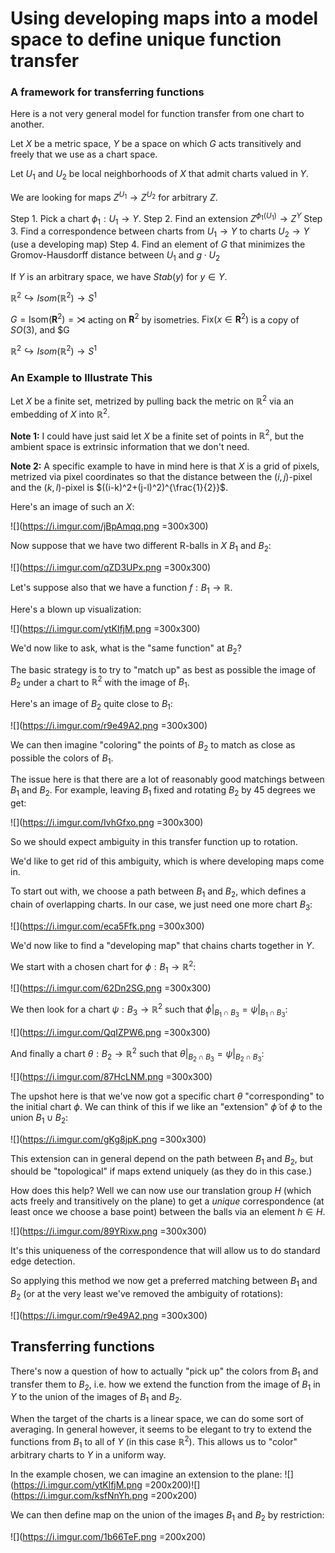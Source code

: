 # Using developing maps into a model space to define unique function transfer


### A framework for transferring functions

Here is a not very general model for function transfer from one chart to another.

Let $X$ be a metric space, $Y$ be a space on which $G$ acts transitively and freely that we use as a chart space.

Let $U_1$ and $U_2$ be local neighborhoods of $X$ that admit charts valued in $Y$.

We are looking for maps $Z^{U_1}\to Z^{U_2}$ for arbitrary $Z$.

Step 1. Pick a chart $\phi_1:U_1\to Y$.
Step 2. Find an extension $Z^{\phi_1(U_1)}\to Z^Y$
Step 3. Find a correspondence between charts from $U_1\to Y$ to charts $U_2\to Y$ (use a developing map)
Step 4. Find an element of $G$ that minimizes the Gromov-Hausdorff distance between $U_1$ and $g\cdot U_2$

If $Y$ is an arbitrary space, we have $Stab(y)$ for $y\in Y$. 

$\mathbb{R}^2\hookrightarrow Isom(\mathbb{R}^2)\to S^1$

$G = \text{Isom}(\mathbf{R}^2) = \rtimes$ acting on $\mathbf{R}^2$ by isometries. $\text{Fix}(x \in \mathbf{R}^2)$ is a copy of $SO(3)$, and $G

$\mathbb{R}^2\hookrightarrow Isom(\mathbb{R}^2)\to S^1$


### An Example to Illustrate This

Let $X$ be a finite set, metrized by pulling back the metric on $\mathbb{R}^2$ via an embedding of $X$ into $\mathbb{R}^2$. 

**Note 1:** I could have just said let $X$ be a finite set of points in $\mathbb{R}^2$, but the ambient space is extrinsic information that we don't need. 

**Note 2:** A specific example to have in mind here is that $X$ is a grid of pixels, metrized via pixel coordinates so that the distance between the $(i,j)$-pixel and the $(k,l)$-pixel is $((i-k)^2+(j-l)^2)^{\frac{1}{2}}$.


Here's an image of such an $X$:

![](https://i.imgur.com/jBpAmqq.png =300x300)

Now suppose that we have two different R-balls in $X$ $B_1$ and $B_2$:

![](https://i.imgur.com/qZD3UPx.png =300x300)


Let's suppose also that we have a function $f:B_1\to \mathbb{R}$. 

Here's a blown up visualization:

![](https://i.imgur.com/ytKlfjM.png =300x300)


We'd now like to ask, what is the "same function" at $B_2$?

The basic strategy is to try to "match up" as best as possible the image of $B_2$ under a chart to $\mathbb{R}^2$ with the image of $B_1$.

Here's an image of $B_2$ quite close to $B_1$:

![](https://i.imgur.com/r9e49A2.png =300x300)

We can then imagine "coloring" the points of $B_2$ to match as close as possible the colors of $B_1$.

The issue here is that there are a lot of reasonably good matchings between $B_1$ and $B_2$. For example, leaving $B_1$ fixed and rotating $B_2$ by 45 degrees we get:

![](https://i.imgur.com/IvhGfxo.png =300x300)

So we should expect ambiguity in this transfer function up to rotation.

We'd like to get rid of this ambiguity, which is where developing maps come in.

To start out with, we choose a path between $B_1$ and $B_2$, which defines a chain of overlapping charts. In our case, we just need one more chart $B_3$:

![](https://i.imgur.com/eca5Ffk.png =300x300)

We'd now like to find a "developing map" that chains charts together in $Y$.

We start with a chosen chart for $\phi:B_1\to\mathbb{R}^2$:

![](https://i.imgur.com/62Dn2SG.png =300x300)

We then look for a chart $\psi: B_3\to \mathbb{R}^2$ such that $\phi|_{B_1\cap B_3} = \psi|_{B_1\cap B_3}$:

![](https://i.imgur.com/QqIZPW6.png =300x300)


And finally a chart $\theta: B_2\to \mathbb{R}^2$ such that $\theta|_{B_2\cap B_3} = \psi|_{B_2\cap B_3}$:

![](https://i.imgur.com/87HcLNM.png =300x300)

The upshot here is that we've now got a specific chart $\theta$ "corresponding" to the initial chart $\phi$. We can think of this if we like an "extension" $\tilde{\phi}$ of $\phi$ to the union $B_1\cup B_2$:


![](https://i.imgur.com/gKg8jpK.png =300x300)

This extension can in general depend on the path between $B_1$ and $B_2$, but should be "topological" if maps extend uniquely (as they do in this case.)

How does this help? Well we can now use our translation group $H$ (which acts freely and transitively on the plane) to get a *unique* correspondence (at least once we choose a base point) between the balls via an element $h\in H$.

![](https://i.imgur.com/89YRixw.png =300x300)

It's this uniqueness of the correspondence that will allow us to do standard edge detection.

So applying this method we now get a preferred matching between $B_1$ and $B_2$ (or at the very least we've removed the ambiguity of rotations):

![](https://i.imgur.com/r9e49A2.png =300x300)

## Transferring functions

There's now a question of how to actually "pick up" the colors from $B_1$ and transfer them to $B_2$, i.e. how we extend the function from the image of $B_1$ in $Y$ to the union of the images of $B_1$ and $B_2$.

When the target of the charts is a linear space, we can do some sort of averaging. In general however, it seems to be elegant to try to extend the functions from $B_1$ to all of $Y$ (in this case $\mathbb{R}^2$). This allows us to "color" arbitrary charts to $Y$ in a uniform way.

In the example chosen, we can imagine an extension to the plane:
![](https://i.imgur.com/ytKlfjM.png =200x200)![](https://i.imgur.com/ksfNnYh.png =200x200)

We can then define map on the union of the images $B_1$ and $B_2$ by restriction:

![](https://i.imgur.com/1b66TeF.png =200x200)


